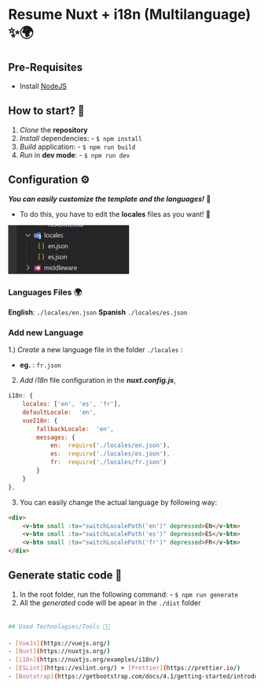 
# Resume Nuxt + i18n (Multilanguage) ✨🌍

## Pre-Requisites 

- Install [NodeJS](https://nodejs.org/es/)


##  How to start? 🥳
1) *Clone* the **repository**
2) *Install* dependencies:
		-  `$ npm install`
3) *Build* application:
		-  `$ npm run build`
4) *Run* in **dev mode**:
		-  `$ npm run dev`


## Configuration ⚙

***You can easily customize the template and the languages!*** 🚀
- To do this, you have to edit the **locales** files as you want! 📄

![locates](./documentation/localefiles.jpg)

### Languages Files 🌍
**English**: `./locales/en.json`
**Spanish** `./locales/es.json`

### Add new Language
1.) *Create* a new language file in the folder `./locales` :
- **eg.** : `fr.json`
2) *Add* *i18n* file configuration in the ***nuxt.config.js***, 
```javascript
i18n: {
	locales: ['en', 'es', 'fr'],
	defaultLocale:  'en',
	vueI18n: {
		fallbackLocale:  'en',
		messages: {
			en:  require('./locales/en.json'),
			es:  require('./locales/es.json'),
			fr:  require('./locales/fr.json')
		}
	}
},
```
3) You can easily change the actual language by following way:
```html
<div>
	<v-btn small :to="switchLocalePath('en')" depressed>EN</v-btn>
	<v-btn small :to="switchLocalePath('es')" depressed>ES</v-btn>
	<v-btn small :to="switchLocalePath('fr')" depressed>FR</v-btn>
</div>
```

##  Generate static code 🥳
1) In the root folder, run the following command:
		-  `$ npm run generate`
2) All the *generated* code will be apear in the `./dist` folder
```bash

## Used Technologies/Tools 🔧🦾

- [VueJs](https://vuejs.org/)
- [Nuxt](https://nuxtjs.org/)
- [i18n](https://nuxtjs.org/examples/i18n/)
- [ESLint](https://eslint.org/) + [Prettier](https://prettier.io/)
- [Bootstrap](https://getbootstrap.com/docs/4.1/getting-started/introduction/)
